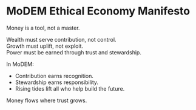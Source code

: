 # MoDEM Ethical Economy Manifesto

Money is a tool, not a master.

Wealth must serve contribution, not control.  
Growth must uplift, not exploit.  
Power must be earned through trust and stewardship.

In MoDEM:
- Contribution earns recognition.
- Stewardship earns responsibility.
- Rising tides lift all who help build the future.

Money flows where trust grows.